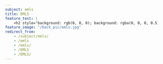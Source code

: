 ```yaml
---
subject: emls
title: EMLS
feature_text: |
    <h2 style="background: rgb(0, 0, 0); background: rgba(0, 0, 0, 0.5); color: #f1f1f1; padding: 10px;">EMLS</h2>
feature_image: "/back_pic/emls.jpg"
redirect_from:
    - /subject/emls/
    - /emls
    - /emls/
    - /EMLS
    - /EMLS/
---
```

